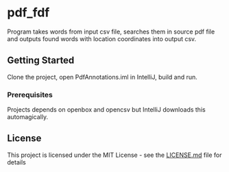 # pdf_fdf

Program takes words from input csv file, searches them in source pdf file 
and outputs found words with location coordinates into output csv.

## Getting Started

Clone the project, open PdfAnnotations.iml in IntelliJ, build and run.

### Prerequisites

Projects depends on openbox and opencsv but IntelliJ downloads this automagically.

## License

This project is licensed under the MIT License - see the [LICENSE.md](LICENSE.md) file for details

